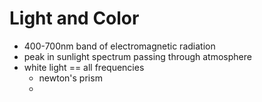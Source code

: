 # Light and Color
- 400-700nm band of electromagnetic radiation
- peak in sunlight spectrum passing through atmosphere
- white light == all frequencies
	- newton's prism
	- 